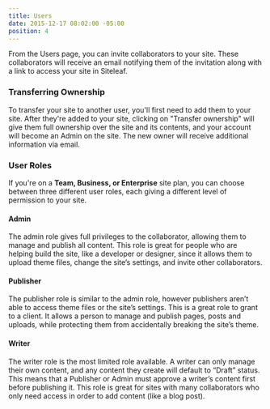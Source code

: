 ```yaml
---
title: Users
date: 2015-12-17 08:02:00 -05:00
position: 4
---
```


From the Users page, you can invite collaborators to your site. These collaborators will receive an email notifying them of the invitation along with a link to access your site in Siteleaf.

### Transferring Ownership

To transfer your site to another user, you'll first need to add them to your site. After they're added to your site, clicking on "Transfer ownership" will give them full ownership over the site and its contents, and your account will become an Admin on the site. The new owner will receive additional information via email.

### User Roles

If you're on a **Team, Business, or Enterprise** site plan, you can choose between three different user roles, each giving a different level of permission to your site.

#### Admin

The admin role gives full privileges to the collaborator, allowing them to manage and publish all content. This role is great for people who are helping build the site, like a developer or designer, since it allows them to upload theme files, change the site’s settings, and invite other collaborators.

#### Publisher

The publisher role is similar to the admin role, however publishers aren’t able to access theme files or the site’s settings. This is a great role to grant to a client. It allows a person to manage and publish pages, posts and uploads, while protecting them from accidentally breaking the site’s theme.

#### Writer

The writer role is the most limited role available. A writer can only manage their own content, and any content they create will default to “Draft” status. This means that a Publisher or Admin must approve a writer’s content first before publishing it. This role is great for sites with many collaborators who only need access in order to add content (like a blog post).
